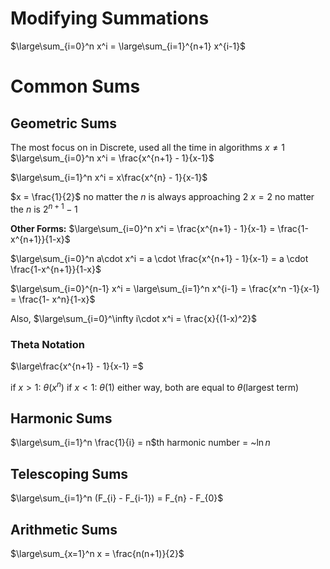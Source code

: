 # Modifying Summations
$\large\sum_{i=0}^n x^i = \large\sum_{i=1}^{n+1} x^{i-1}$

# Common Sums
## Geometric Sums
The most focus on in Discrete, used all the time in algorithms
$x \neq 1$
$\large\sum_{i=0}^n x^i = \frac{x^{n+1} - 1}{x-1}$

$\large\sum_{i=1}^n x^i = x\frac{x^{n} - 1}{x-1}$

$x = \frac{1}{2}$ no matter the $n$ is always approaching $2$
$x = 2$ no matter the $n$ is $2^{n+1} -1$

**Other Forms:**
$\large\sum_{i=0}^n x^i = \frac{x^{n+1} - 1}{x-1} = \frac{1-x^{n+1}}{1-x}$

$\large\sum_{i=0}^n a\cdot x^i = a \cdot \frac{x^{n+1} - 1}{x-1} = a \cdot \frac{1-x^{n+1}}{1-x}$

$\large\sum_{i=0}^{n-1} x^i = \large\sum_{i=1}^n x^{i-1} = \frac{x^n -1}{x-1} =  \frac{1- x^n}{1-x}$

Also, $\large\sum_{i=0}^\infty i\cdot x^i = \frac{x}{(1-x)^2}$

### Theta Notation
$\large\frac{x^{n+1} - 1}{x-1} =$

if $x>1$:  $\theta(x^n)$
if $x<1$: $\theta(1)$
either way, both are equal to $\theta$(largest term)

## Harmonic Sums

$\large\sum_{i=1}^n \frac{1}{i} = n$th harmonic number = ~$\ln n$
## Telescoping Sums

$\large\sum_{i=1}^n (F_{i} - F_{i-1}) = F_{n} - F_{0}$
## Arithmetic Sums

$\large\sum_{x=1}^n x = \frac{n(n+1)}{2}$

